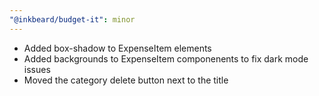 ```yaml
---
"@inkbeard/budget-it": minor
---
```


- Added box-shadow to ExpenseItem elements
- Added backgrounds to ExpenseItem componenents to fix dark mode issues
- Moved the category delete button next to the title
